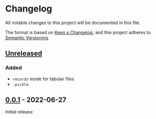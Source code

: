 # Changelog
All notable changes to this project will be documented in this file.

The format is based on [Keep a Changelog](https://keepachangelog.com/en/1.0.0/),
and this project adheres to [Semantic Versioning](https://semver.org/spec/v2.0.0.html).

## [Unreleased]

### Added
* `records` mode for tabular files
* `.pickle`

## [0.0.1] - 2022-06-27

Initial release

[Unreleased]: https://github.com/fmatter/writio/compare/v0.0.1...HEAD
[0.0.1]: https://github.com/fmatter/writio/compare/v0.0.1...v0.0.1